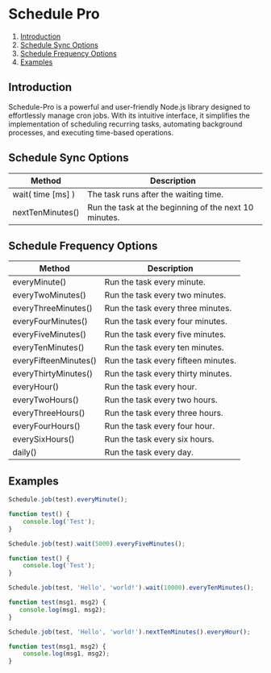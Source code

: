 # Schedule Pro

1. [Introduction](#introduction)
2. [Schedule Sync Options](#schedule-sync-options)
3. [Schedule Frequency Options](#schedule-frequency-options)
4. [Examples](#examples)

## Introduction
Schedule-Pro is a powerful and user-friendly Node.js library designed to effortlessly manage cron jobs. With its intuitive interface,
it simplifies the implementation of scheduling recurring tasks, automating background processes, and executing time-based
operations.

## Schedule Sync Options

| Method            | Description                                           |
|-------------------|-------------------------------------------------------|
| wait( time [ms] ) | The task runs after the waiting time.                 |
| nextTenMinutes()  | Run the task at the beginning of the next 10 minutes. |


## Schedule Frequency Options

| Method                | Description                         |
|-----------------------|-------------------------------------|
| everyMinute()         | Run the task every minute.          |
| everyTwoMinutes()     | Run the task every two minutes.     |
| everyThreeMinutes()   | Run the task every three minutes.   |
| everyFourMinutes()    | Run the task every four minutes.    |
| everyFiveMinutes()    | Run the task every five minutes.    |
| everyTenMinutes()     | Run the task every ten minutes.     |
| everyFifteenMinutes() | Run the task every fifteen minutes. |
| everyThirtyMinutes()  | Run the task every thirty minutes.  |
| everyHour()           | Run the task every hour.            |
| everyTwoHours()       | Run the task every two hours.       |
| everyThreeHours()     | Run the task every three hours.     |
| everyFourHours()      | Run the task every four hour.       |
| everySixHours()       | Run the task every six hours.       |
| daily()               | Run the task every day.             |

## Examples
```js
Schedule.job(test).everyMinute();

function test() {
    console.log('Test');
}
```

```js
Schedule.job(test).wait(5000).everyFiveMinutes();

function test() {
    console.log('Test');
}
```

```js
Schedule.job(test, 'Hello', 'world!').wait(10000).everyTenMinutes();

function test(msg1, msg2) {
   console.log(msg1, msg2);
}
```

```js
Schedule.job(test, 'Hello', 'world!').nextTenMinutes().everyHour();

function test(msg1, msg2) {
    console.log(msg1, msg2);
}
```